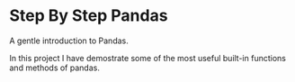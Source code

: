 # Step By Step Pandas
A gentle introduction to Pandas.

In this project I have demostrate some of the most useful built-in functions and methods of pandas.
